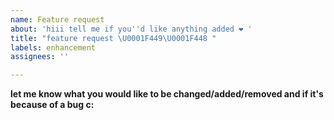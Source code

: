 ```yaml
---
name: Feature request
about: 'hiii tell me if you''d like anything added ❤️ '
title: "feature request \U0001F449\U0001F448 "
labels: enhancement
assignees: ''

---
```


**let me know what you would like to be changed/added/removed and if it's because of a bug c:**

